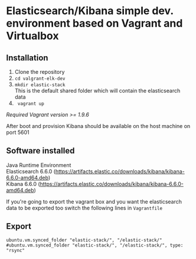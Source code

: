 # Elasticsearch/Kibana simple dev. environment based on Vagrant and Virtualbox

## Installation

1. Clone the repository 
2. ``cd valgrant-elk-dev``
3. ``mkdir elastic-stack``        
This is the default shared folder which will contain the elasticsearch data
3. `` vagrant up``

*Required Vagrant version >= 1.9.6*

After boot and provision Kibana should be available on the host machine on port 5601

## Software installed
Java Runtime Environment    
Elasticsearch 6.6.0 (https://artifacts.elastic.co/downloads/kibana/kibana-6.6.0-amd64.deb)     
Kibana 6.6.0 (https://artifacts.elastic.co/downloads/kibana/kibana-6.6.0-amd64.deb)      

If you're going to export the vagrant box and you want the elasticsearch data to be exported too
switch the following lines in ``Vagrantfile``


## Export

```
ubuntu.vm.synced_folder "elastic-stack/", "/elastic-stack/"
#ubuntu.vm.synced_folder "elastic-stack/", "/elastic-stack/", type: "rsync" 
```
